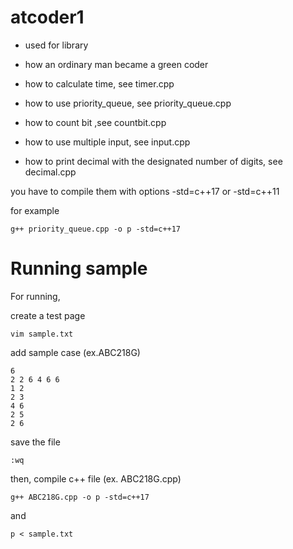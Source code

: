 <!--
Command + K の後に V
-->
# atcoder1
 - used for library
 - how an ordinary man became a green coder
 - how to calculate time, see timer.cpp
 - how to use priority_queue, see priority_queue.cpp
 - how to count bit ,see countbit.cpp
 - how to use multiple input, see input.cpp
 
 - how to print decimal with the designated number of digits, see decimal.cpp


 you have to compile them with options  -std=c++17 or  -std=c++11

 for example
 ```
 g++ priority_queue.cpp -o p -std=c++17
 ```

# Running sample

For running,

create a test page
```
vim sample.txt
```
add sample case (ex.ABC218G)
```
6
2 2 6 4 6 6
1 2
2 3
4 6
2 5
2 6
```
save the file 
```
:wq
```

then, compile c++ file (ex. ABC218G.cpp)
```
g++ ABC218G.cpp -o p -std=c++17
```
and
```
p < sample.txt
```




